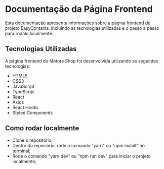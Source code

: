 # Documentação da Página Frontend

Esta documentação apresenta informações sobre a página frontend do projeto EasyContacts, incluindo as tecnologias utilizadas e o passo a passo para rodalo localmente.

## Tecnologias Utilizadas

A página frontend do Motors Shop foi desenvolvida utilizando as seguintes tecnologias:

- HTML5
- CSS3
- JavaScript
- TypeScript
- React
- Axios
- React Hooks
- Styled Components

## Como rodar localmente
- Clone o repositório;
- Dentro do reposiório, rode o comando "yarn" ou "npm install" no terminal;
- Rode o comando "yarn dev" ou "npm run dev" para iniciar o projeto localmente;


